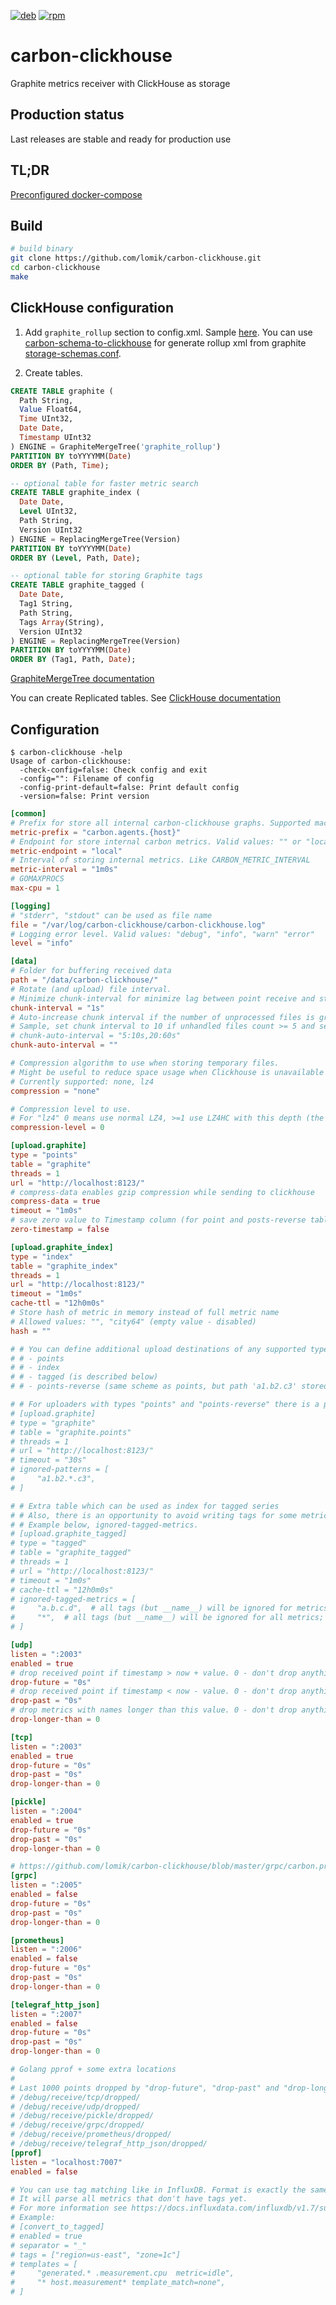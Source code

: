 [![deb](https://img.shields.io/badge/deb-packagecloud.io-844fec.svg)](https://packagecloud.io/go-graphite/stable)
[![rpm](https://img.shields.io/badge/rpm-packagecloud.io-844fec.svg)](https://packagecloud.io/go-graphite/stable)

# carbon-clickhouse
Graphite metrics receiver with ClickHouse as storage

## Production status
Last releases are stable and ready for production use

## TL;DR
[Preconfigured docker-compose](https://github.com/lomik/graphite-clickhouse-tldr)

## Build
```sh
# build binary
git clone https://github.com/lomik/carbon-clickhouse.git
cd carbon-clickhouse
make
```

## ClickHouse configuration

1. Add `graphite_rollup` section to config.xml. Sample [here](https://github.com/lomik/graphite-clickhouse-tldr/blob/master/rollup.xml). You can use [carbon-schema-to-clickhouse](https://github.com/bzed/carbon-schema-to-clickhouse) for generate rollup xml from graphite [storage-schemas.conf](http://graphite.readthedocs.io/en/latest/config-carbon.html#storage-schemas-conf).

2. Create tables.

```sql
CREATE TABLE graphite ( 
  Path String,  
  Value Float64,  
  Time UInt32,  
  Date Date,  
  Timestamp UInt32
) ENGINE = GraphiteMergeTree('graphite_rollup')
PARTITION BY toYYYYMM(Date)
ORDER BY (Path, Time);

-- optional table for faster metric search
CREATE TABLE graphite_index (
  Date Date,
  Level UInt32,
  Path String,
  Version UInt32
) ENGINE = ReplacingMergeTree(Version)
PARTITION BY toYYYYMM(Date)
ORDER BY (Level, Path, Date);

-- optional table for storing Graphite tags
CREATE TABLE graphite_tagged (
  Date Date,
  Tag1 String,
  Path String,
  Tags Array(String),
  Version UInt32
) ENGINE = ReplacingMergeTree(Version)
PARTITION BY toYYYYMM(Date)
ORDER BY (Tag1, Path, Date);
```

[GraphiteMergeTree documentation](https://clickhouse.tech/docs/en/engines/table-engines/mergetree-family/graphitemergetree/)

You can create Replicated tables. See [ClickHouse documentation](https://clickhouse.tech/docs/en/engines/table-engines/mergetree-family/replication/)

## Configuration
```
$ carbon-clickhouse -help
Usage of carbon-clickhouse:
  -check-config=false: Check config and exit
  -config="": Filename of config
  -config-print-default=false: Print default config
  -version=false: Print version
```

```toml
[common]
# Prefix for store all internal carbon-clickhouse graphs. Supported macroses: {host}
metric-prefix = "carbon.agents.{host}"
# Endpoint for store internal carbon metrics. Valid values: "" or "local", "tcp://host:port", "udp://host:port"
metric-endpoint = "local"
# Interval of storing internal metrics. Like CARBON_METRIC_INTERVAL
metric-interval = "1m0s"
# GOMAXPROCS
max-cpu = 1

[logging]
# "stderr", "stdout" can be used as file name
file = "/var/log/carbon-clickhouse/carbon-clickhouse.log"
# Logging error level. Valid values: "debug", "info", "warn" "error"
level = "info"

[data]
# Folder for buffering received data
path = "/data/carbon-clickhouse/"
# Rotate (and upload) file interval.
# Minimize chunk-interval for minimize lag between point receive and store
chunk-interval = "1s"
# Auto-increase chunk interval if the number of unprocessed files is grown
# Sample, set chunk interval to 10 if unhandled files count >= 5 and set to 60s if unhandled files count >= 20:
# chunk-auto-interval = "5:10s,20:60s"
chunk-auto-interval = ""

# Compression algorithm to use when storing temporary files.
# Might be useful to reduce space usage when Clickhouse is unavailable for an extended period of time.
# Currently supported: none, lz4
compression = "none"

# Compression level to use.
# For "lz4" 0 means use normal LZ4, >=1 use LZ4HC with this depth (the higher - the better compression, but slower)
compression-level = 0

[upload.graphite]
type = "points"
table = "graphite"
threads = 1
url = "http://localhost:8123/"
# compress-data enables gzip compression while sending to clickhouse
compress-data = true
timeout = "1m0s"
# save zero value to Timestamp column (for point and posts-reverse tables)
zero-timestamp = false 

[upload.graphite_index]
type = "index"
table = "graphite_index"
threads = 1
url = "http://localhost:8123/"
timeout = "1m0s"
cache-ttl = "12h0m0s"
# Store hash of metric in memory instead of full metric name
# Allowed values: "", "city64" (empty value - disabled)
hash = ""

# # You can define additional upload destinations of any supported type:
# # - points
# # - index
# # - tagged (is described below)
# # - points-reverse (same scheme as points, but path 'a1.b2.c3' stored as 'c3.b2.a1')

# # For uploaders with types "points" and "points-reverse" there is a possibility to ignore data using patterns. E.g.
# [upload.graphite]
# type = "graphite"
# table = "graphite.points"
# threads = 1
# url = "http://localhost:8123/"
# timeout = "30s"
# ignored-patterns = [
#     "a1.b2.*.c3",
# ]

# # Extra table which can be used as index for tagged series
# # Also, there is an opportunity to avoid writing tags for some metrics.
# # Example below, ignored-tagged-metrics.
# [upload.graphite_tagged]
# type = "tagged"
# table = "graphite_tagged"
# threads = 1
# url = "http://localhost:8123/"
# timeout = "1m0s"
# cache-ttl = "12h0m0s"
# ignored-tagged-metrics = [
#     "a.b.c.d",  # all tags (but __name__) will be ignored for metrics like a.b.c.d?tagName1=tagValue1&tagName2=tagValue2...
#     "*",  # all tags (but __name__) will be ignored for all metrics; this is the only special case with wildcards
# ]

[udp]
listen = ":2003"
enabled = true
# drop received point if timestamp > now + value. 0 - don't drop anything
drop-future = "0s"
# drop received point if timestamp < now - value. 0 - don't drop anything
drop-past = "0s"
# drop metrics with names longer than this value. 0 - don't drop anything
drop-longer-than = 0

[tcp]
listen = ":2003"
enabled = true
drop-future = "0s"
drop-past = "0s"
drop-longer-than = 0

[pickle]
listen = ":2004"
enabled = true
drop-future = "0s"
drop-past = "0s"
drop-longer-than = 0

# https://github.com/lomik/carbon-clickhouse/blob/master/grpc/carbon.proto
[grpc]
listen = ":2005"
enabled = false
drop-future = "0s"
drop-past = "0s"
drop-longer-than = 0

[prometheus]
listen = ":2006"
enabled = false
drop-future = "0s"
drop-past = "0s"
drop-longer-than = 0

[telegraf_http_json]
listen = ":2007"
enabled = false
drop-future = "0s"
drop-past = "0s"
drop-longer-than = 0

# Golang pprof + some extra locations
#
# Last 1000 points dropped by "drop-future", "drop-past" and "drop-longer-than" rules:
# /debug/receive/tcp/dropped/
# /debug/receive/udp/dropped/
# /debug/receive/pickle/dropped/
# /debug/receive/grpc/dropped/
# /debug/receive/prometheus/dropped/
# /debug/receive/telegraf_http_json/dropped/
[pprof] 
listen = "localhost:7007"
enabled = false

# You can use tag matching like in InfluxDB. Format is exactly the same.
# It will parse all metrics that don't have tags yet.
# For more information see https://docs.influxdata.com/influxdb/v1.7/supported_protocols/graphite/
# Example:
# [convert_to_tagged]
# enabled = true 
# separator = "_"
# tags = ["region=us-east", "zone=1c"]
# templates = [
#     "generated.* .measurement.cpu  metric=idle",
#     "* host.measurement* template_match=none",
# ] 
```
